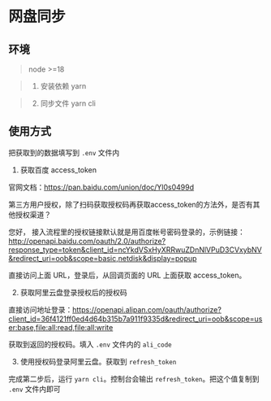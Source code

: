 # 网盘同步

## 环境

> node >=18

> 1. 安装依赖 yarn

> 2. 同步文件 yarn cli

## 使用方式

把获取到的数据填写到 `.env` 文件内

1. 获取百度 access_token

官网文档：https://pan.baidu.com/union/doc/Yl0s0499d

第三方用户授权，除了扫码获取授权码再获取access_token的方法外，是否有其他授权渠道？

您好， 接入流程里的授权链接默认就是用百度帐号密码登录的，示例链接： http://openapi.baidu.com/oauth/2.0/authorize?response_type=token&client_id=ncYkdVSxHyXRRwuZDnNlVPuD3CVxybNV&redirect_uri=oob&scope=basic,netdisk&display=popup

直接访问上面 URL，登录后，从回调页面的 URL 上面获取 access_token。

2. 获取阿里云盘登录授权后的授权码

直接访问地址登录：https://openapi.alipan.com/oauth/authorize?client_id=36f4121ff0ed4d64b315b7a911f9335d&redirect_uri=oob&scope=user:base,file:all:read,file:all:write

获取到返回的授权码。填入 `.env` 文件内的 `ali_code`

3. 使用授权码登录阿里云盘。获取到 `refresh_token`

完成第二步后，运行 `yarn cli`。控制台会输出 `refresh_token`。把这个值复制到 `.env` 文件内即可